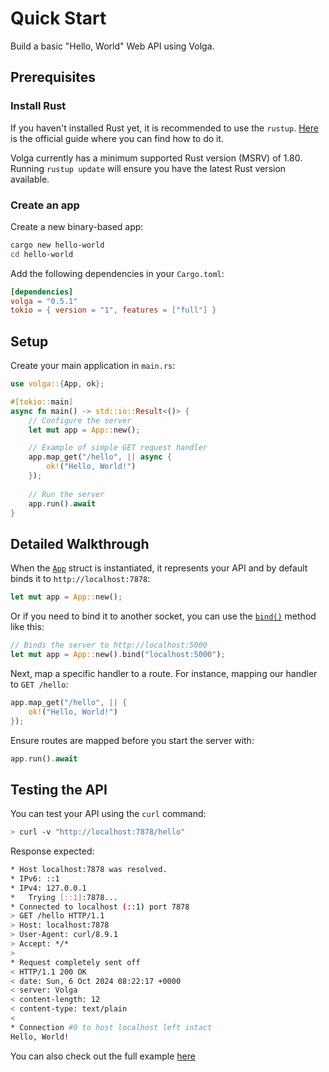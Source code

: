 # Quick Start

Build a basic "Hello, World" Web API using Volga.

## Prerequisites

### Install Rust
If you haven't installed Rust yet, it is recommended to use the `rustup`. [Here](https://doc.rust-lang.org/book/ch01-01-installation.html) is the official guide where you can find how to do it.

Volga currently has a minimum supported Rust version (MSRV) of 1.80. Running `rustup update` will ensure you have the latest Rust version available.

### Create an app
Create a new binary-based app:
```bash
cargo new hello-world
cd hello-world
```

Add the following dependencies in your `Cargo.toml`:

```toml
[dependencies]
volga = "0.5.1"
tokio = { version = "1", features = ["full"] }
```
## Setup
Create your main application in `main.rs`:

```rust
use volga::{App, ok};

#[tokio::main]
async fn main() -> std::io::Result<()> {
    // Configure the server
    let mut app = App::new();

    // Example of simple GET request handler
    app.map_get("/hello", || async {
        ok!("Hello, World!")
    });
    
    // Run the server
    app.run().await
}
```
## Detailed Walkthrough
When the [`App`](https://docs.rs/volga/latest/volga/app/struct.App.html) struct is instantiated, it represents your API and by default binds it to `http://localhost:7878`:
```rust
let mut app = App::new();
```
Or if you need to bind it to another socket, you can use the [`bind()`](https://docs.rs/volga/latest/volga/app/struct.App.html#method.bind) method like this:
```rust
// Binds the server to http://localhost:5000
let mut app = App::new().bind("localhost:5000");
```
Next, map a specific handler to a route. For instance, mapping our handler to `GET /hello`:
```rust
app.map_get("/hello", || {
    ok!("Hello, World!")
});
```
Ensure routes are mapped before you start the server with:
```rust
app.run().await
```
## Testing the API

You can test your API using the `curl` command:
```bash
> curl -v "http://localhost:7878/hello"
```
Response expected:
```bash
* Host localhost:7878 was resolved.
* IPv6: ::1
* IPv4: 127.0.0.1
*   Trying [::1]:7878...
* Connected to localhost (::1) port 7878
> GET /hello HTTP/1.1
> Host: localhost:7878
> User-Agent: curl/8.9.1
> Accept: */*
>
* Request completely sent off
< HTTP/1.1 200 OK
< date: Sun, 6 Oct 2024 08:22:17 +0000
< server: Volga
< content-length: 12
< content-type: text/plain
<
* Connection #0 to host localhost left intact
Hello, World!
```
You can also check out the full example [here](https://github.com/RomanEmreis/volga/blob/main/examples/hello_world.rs)
